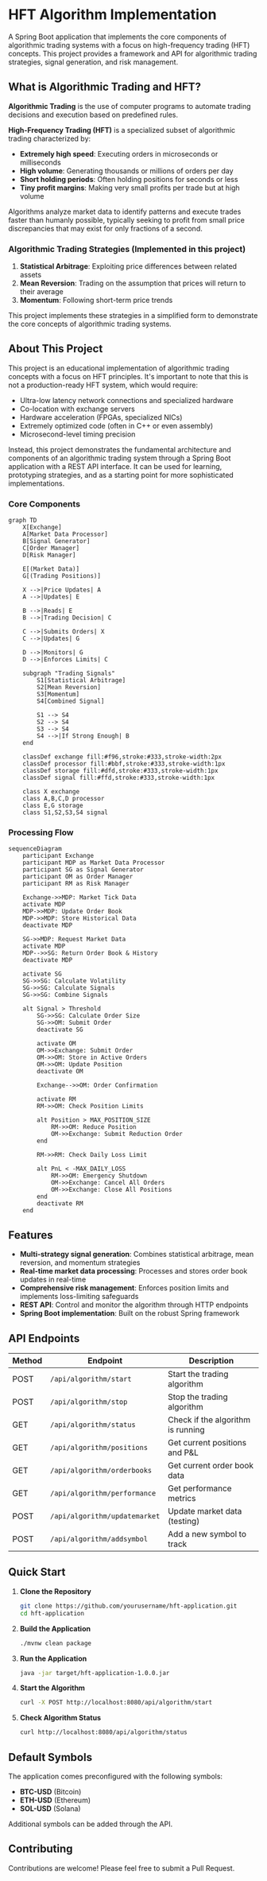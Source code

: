 # HFT Algorithm Implementation

A Spring Boot application that implements the core components of algorithmic trading systems with a focus on high-frequency trading (HFT) concepts. This project provides a framework and API for algorithmic trading strategies, signal generation, and risk management.

## What is Algorithmic Trading and HFT?

**Algorithmic Trading** is the use of computer programs to automate trading decisions and execution based on predefined rules. 

**High-Frequency Trading (HFT)** is a specialized subset of algorithmic trading characterized by:

- **Extremely high speed**: Executing orders in microseconds or milliseconds
- **High volume**: Generating thousands or millions of orders per day
- **Short holding periods**: Often holding positions for seconds or less
- **Tiny profit margins**: Making very small profits per trade but at high volume

Algorithms analyze market data to identify patterns and execute trades faster than humanly possible, typically seeking to profit from small price discrepancies that may exist for only fractions of a second.

### Algorithmic Trading Strategies (Implemented in this project)

1. **Statistical Arbitrage**: Exploiting price differences between related assets
2. **Mean Reversion**: Trading on the assumption that prices will return to their average
3. **Momentum**: Following short-term price trends

This project implements these strategies in a simplified form to demonstrate the core concepts of algorithmic trading systems.

## About This Project

This project is an educational implementation of algorithmic trading concepts with a focus on HFT principles. It's important to note that this is not a production-ready HFT system, which would require:

- Ultra-low latency network connections and specialized hardware
- Co-location with exchange servers
- Hardware acceleration (FPGAs, specialized NICs)
- Extremely optimized code (often in C++ or even assembly)
- Microsecond-level timing precision

Instead, this project demonstrates the fundamental architecture and components of an algorithmic trading system through a Spring Boot application with a REST API interface. It can be used for learning, prototyping strategies, and as a starting point for more sophisticated implementations.

### Core Components

```mermaid
graph TD
    X[Exchange]
    A[Market Data Processor]
    B[Signal Generator]
    C[Order Manager]
    D[Risk Manager]
    
    E[(Market Data)]
    G[(Trading Positions)]
    
    X -->|Price Updates| A
    A -->|Updates| E
    
    B -->|Reads| E
    B -->|Trading Decision| C
    
    C -->|Submits Orders| X
    C -->|Updates| G
    
    D -->|Monitors| G
    D -->|Enforces Limits| C
    
    subgraph "Trading Signals"
        S1[Statistical Arbitrage]
        S2[Mean Reversion]
        S3[Momentum]
        S4[Combined Signal]
        
        S1 --> S4
        S2 --> S4
        S3 --> S4
        S4 -->|If Strong Enough| B
    end
    
    classDef exchange fill:#f96,stroke:#333,stroke-width:2px
    classDef processor fill:#bbf,stroke:#333,stroke-width:1px
    classDef storage fill:#dfd,stroke:#333,stroke-width:1px
    classDef signal fill:#ffd,stroke:#333,stroke-width:1px
    
    class X exchange
    class A,B,C,D processor
    class E,G storage
    class S1,S2,S3,S4 signal
```

### Processing Flow

```mermaid
sequenceDiagram
    participant Exchange
    participant MDP as Market Data Processor
    participant SG as Signal Generator
    participant OM as Order Manager
    participant RM as Risk Manager

    Exchange->>MDP: Market Tick Data
    activate MDP
    MDP->>MDP: Update Order Book
    MDP->>MDP: Store Historical Data
    deactivate MDP
    
    SG->>MDP: Request Market Data
    activate MDP
    MDP-->>SG: Return Order Book & History
    deactivate MDP
    
    activate SG
    SG->>SG: Calculate Volatility
    SG->>SG: Calculate Signals
    SG->>SG: Combine Signals
    
    alt Signal > Threshold
        SG->>SG: Calculate Order Size
        SG->>OM: Submit Order
        deactivate SG
    
        activate OM
        OM->>Exchange: Submit Order
        OM->>OM: Store in Active Orders
        OM->>OM: Update Position
        deactivate OM
        
        Exchange-->>OM: Order Confirmation
        
        activate RM
        RM->>OM: Check Position Limits
        
        alt Position > MAX_POSITION_SIZE
            RM->>OM: Reduce Position
            OM->>Exchange: Submit Reduction Order
        end
        
        RM->>RM: Check Daily Loss Limit
        
        alt PnL < -MAX_DAILY_LOSS
            RM->>OM: Emergency Shutdown
            OM->>Exchange: Cancel All Orders
            OM->>Exchange: Close All Positions
        end
        deactivate RM
    end
```

## Features

* **Multi-strategy signal generation**: Combines statistical arbitrage, mean reversion, and momentum strategies
* **Real-time market data processing**: Processes and stores order book updates in real-time
* **Comprehensive risk management**: Enforces position limits and implements loss-limiting safeguards
* **REST API**: Control and monitor the algorithm through HTTP endpoints
* **Spring Boot implementation**: Built on the robust Spring framework

## API Endpoints

| Method | Endpoint | Description |
|--------|----------|-------------|
| POST | `/api/algorithm/start` | Start the trading algorithm |
| POST | `/api/algorithm/stop` | Stop the trading algorithm |
| GET | `/api/algorithm/status` | Check if the algorithm is running |
| GET | `/api/algorithm/positions` | Get current positions and P&L |
| GET | `/api/algorithm/orderbooks` | Get current order book data |
| GET | `/api/algorithm/performance` | Get performance metrics |
| POST | `/api/algorithm/updatemarket` | Update market data (testing) |
| POST | `/api/algorithm/addsymbol` | Add a new symbol to track |

## Quick Start

1. **Clone the Repository**

   ```bash
   git clone https://github.com/yourusername/hft-application.git
   cd hft-application
   ```

2. **Build the Application**

   ```bash
   ./mvnw clean package
   ```

3. **Run the Application**

   ```bash
   java -jar target/hft-application-1.0.0.jar
   ```

4. **Start the Algorithm**

   ```bash
   curl -X POST http://localhost:8080/api/algorithm/start
   ```

5. **Check Algorithm Status**

   ```bash
   curl http://localhost:8080/api/algorithm/status
   ```


## Default Symbols

The application comes preconfigured with the following symbols:

- **BTC-USD** (Bitcoin)
- **ETH-USD** (Ethereum)
- **SOL-USD** (Solana)

Additional symbols can be added through the API.

## Contributing

Contributions are welcome! Please feel free to submit a Pull Request.
